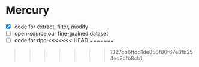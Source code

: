 # Mercury
- [x] code for extract, filter, modify
- [ ] open-source our fine-grained dataset
- [ ] code for dpo
<<<<<<< HEAD
=======

>>>>>>> 1327cb6ffdd1de856f86f67e8fb254ec2cfb8cb1
